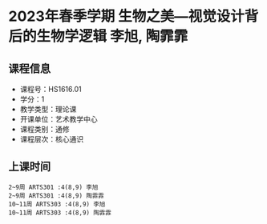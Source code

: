 # 2023年春季学期 生物之美—视觉设计背后的生物学逻辑 李旭, 陶霏霏






## 课程信息

- 课程号：HS1616.01
- 学分：1
- 教学类型：理论课
- 开课单位：艺术教学中心
- 课程类别：通修
- 课程层次：核心通识

## 上课时间

```
2~9周 ARTS301 :4(8,9) 李旭
2~9周 ARTS301 :4(8,9) 陶霏霏
10~11周 ARTS303 :4(8,9) 李旭
10~11周 ARTS303 :4(8,9) 陶霏霏
```

